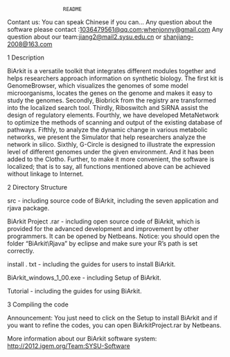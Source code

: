                       README

Contant us:
           You can speak Chinese if you can...
           Any question about the software please contact :1036479561@qq.com;whenjonny@gmail.com
           Any question about our team:jiang2@mail2.sysu.edu.cn or shanjiang-2008@163.com

1 Description

BiArkit is a versatile toolkit that integrates different modules together and helps researchers approach information on synthetic biology. The first kit is GenomeBrowser, which visualizes the genomes of some model microorganisms, locates the genes on the genome and makes it easy to study the genomes. Secondly, Biobrick from the registry are transformed into the localized search tool. Thirdly, Riboswitch and SiRNA assist the design of regulatory elements. Fourthly, we have developed MetaNetwork to optimize the methods of scanning and output of the existing database of pathways. Fifthly, to analyze the dynamic change in various metabolic networks, we present the Simulator that help researchers analyze the network in silico. Sixthly, G-Circle is designed to illustrate the expression level of different genomes under the given environment. And it has been added to the Clotho. Further, to make it more convenient, the software is localized; that is to say, all functions mentioned above can be achieved without linkage to Internet. 

2 Directory Structure

src - including source code of BiArkit, including the seven application and rjava package. 

BiArkit Project .rar - including open source code of BiArkit, which is provided for the advanced development and improvement by other programmers. It can be opened by Netbeans. Notice: you should open the folder “BiArkit\Rjava” by eclipse and make sure your R’s path is set correctly.

install . txt - including the guides for users to install BiArkit.

BiArkit_windows_1_00.exe - including Setup of BiArkit.

Tutorial - including the guides for using BiArkit.

3 Compiling the code

Announcement: You just need to click on the Setup to install BiArkit and if you want to refine the codes, you can open BiArkitProject.rar by Netbeans. 

More information about our BiArkit software system: http://2012.igem.org/Team:SYSU-Software